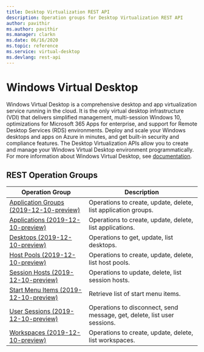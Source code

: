 ```yaml
---
title: Desktop Virtualization REST API
description: Operation groups for Desktop Virtualization REST API
author: pavithir
ms.author: pavithir
ms.manager: clarkn
ms.date: 06/16/2020
ms.topic: reference
ms.service: virtual-desktop
ms.devlang: rest-api
---
```


# Windows Virtual Desktop

Windows Virtual Desktop is a comprehensive desktop and app virtualization service running in the cloud. It is the only virtual desktop infrastructure (VDI) that delivers simplified management, multi-session Windows 10, optimizations for Microsoft 365 Apps for enterprise, and support for Remote Desktop Services (RDS) environments. Deploy and scale your Windows desktops and apps on Azure in minutes, and get built-in security and compliance features. The Desktop Virtualization APIs allow you to create and manage your Windows Virtual Desktop environment programmatically. For more information about Windows Virtual Desktop, see [documentation](https://docs.microsoft.com/en-us/azure/virtual-desktop/overview).

## REST Operation Groups

| Operation Group | Description |
| --- | --- |
| [Application Groups (2019-12-10-preview)](xref:management.azure.com.desktopvirtualization.applicationGroups) | Operations to create, update, delete, list application groups. |
| [Applications (2019-12-10-preview)](xref:management.azure.com.desktopvirtualization.applications) | Operations to create, update, delete, list applications. |
| [Desktops (2019-12-10-preview)](xref:management.azure.com.desktopvirtualization.desktops) | Operations to get, update, list desktops. |
| [Host Pools (2019-12-10-preview)](xref:management.azure.com.desktopvirtualization.hostPools) | Operations to create, update, delete, list host pools. |
| [Session Hosts (2019-12-10-preview)](xref:management.azure.com.desktopvirtualization.sessionHosts) | Operations to update, delete, list session hosts. |
| [Start Menu Items (2019-12-10-preview)](xref:management.azure.com.desktopvirtualization.startMenuItems) | Retrieve list of start menu items. |
| [User Sessions (2019-12-10-preview)](xref:management.azure.com.desktopvirtualization.userSessions) | Operations to disconnect, send message, get, delete, list user sessions. |
| [Workspaces (2019-12-10-preview)](xref:management.azure.com.desktopvirtualization.workspaces) | Operations to create, update, delete, list workspaces. |
